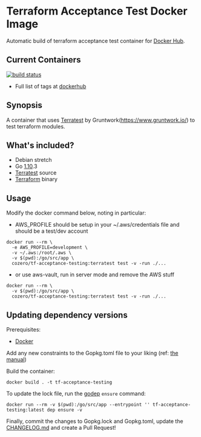 # Terraform Acceptance Test Docker Image

Automatic build of terraform acceptance test container for
[Docker Hub](https://hub.docker.com/r/cozero/tf-acceptance-testing/).

## Current Containers

[![build status](https://img.shields.io/docker/build/cozero/tf-acceptance-testing.svg)](https://hub.docker.com/r/cozero/tf-acceptance-testing)

- Full list of tags at [dockerhub](https://hub.docker.com/r/cozero/tf-acceptance-testing/tags/)

## Synopsis

A container that uses [Terratest](https://github.com/gruntwork-io/terratest) by Gruntwork(https://www.gruntwork.io/) to test terraform modules.

## What's included?

- Debian stretch
- Go [1.10](https://golang.org/doc/go1.10).3
- [Terratest](https://github.com/gruntwork-io/terratest) source
- [Terraform](https://terraform.io) binary

## Usage

Modify the docker command below, noting in particular:

- AWS_PROFILE should be setup in your ~/.aws/credentials file and should be a
  test/dev account

```
docker run --rm \
  -e AWS_PROFILE=development \
  -v ~/.aws:/root/.aws \
  -v $(pwd):/go/src/app \
  cozero/tf-acceptance-testing:terratest test -v -run ./...
```

- or use aws-vault, run in server mode and remove the AWS stuff

```
docker run --rm \
  -v $(pwd):/go/src/app \
  cozero/tf-acceptance-testing:terratest test -v -run ./...
```

## Updating dependency versions

Prerequisites:

- [Docker](https://www.docker.com/)

Add any new constraints to the Gopkg.toml file to your liking
(ref: [the manual](https://github.com/golang/dep/blob/master/docs/Gopkg.toml.md))

Build the container:

```
docker build . -t tf-acceptance-testing
```

To update the lock file, run the [godep](https://github.com/golang/dep) `ensure` command:

```
docker run --rm -v $(pwd):/go/src/app --entrypoint '' tf-acceptance-testing:latest dep ensure -v
```

Finally, commit the changes to Gopkg.lock and Gopkg.toml, update the
[CHANGELOG.md](./CHANGELOG.md) and create a Pull Request!
